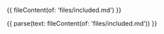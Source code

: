 {{ fileContent(of: 'files/included.md') }}

{{ parse(text: fileContent(of: 'files/included.md')) }}
